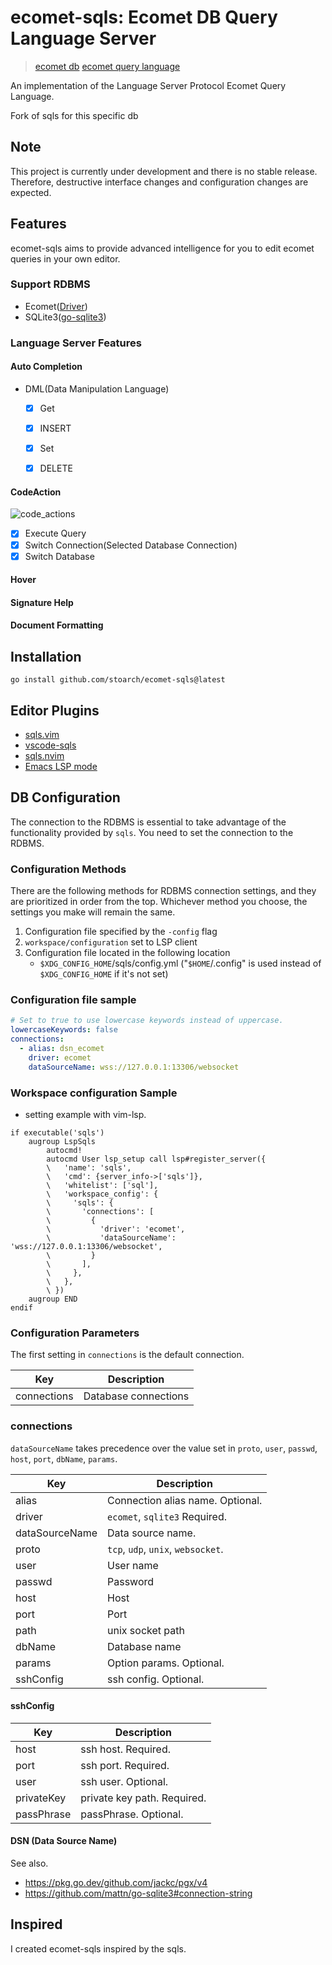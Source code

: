 # ecomet-sqls: Ecomet DB Query Language Server

>[ecomet db](https://github.com/vzroman/ecomet)
>[ecomet query language](https://github.com/stoarch/ecomet-sqls/blob/master/ecomet-query-language-en.md)

An implementation of the Language Server Protocol Ecomet Query Language.

Fork of sqls for this specific db

## Note

This project is currently under development and there is no stable release. Therefore, destructive interface changes and configuration changes are expected.

## Features

ecomet-sqls aims to provide advanced intelligence for you to edit ecomet queries in your own editor.

### Support RDBMS
- Ecomet([Driver](https://github.com/vzroman/ecomet))
- SQLite3([go-sqlite3](https://github.com/mattn/go-sqlite3))

### Language Server Features

#### Auto Completion

- DML(Data Manipulation Language)
    - [x] Get
    - [x] INSERT
    - [x] Set
    - [x] DELETE


#### CodeAction

![code_actions](https://github.com/sqls-server/sqls.vim/blob/master/imgs/sqls_vim_demo.gif)

- [x] Execute Query
- [x] Switch Connection(Selected Database Connection)
- [x] Switch Database

#### Hover

#### Signature Help


#### Document Formatting

## Installation

```shell
go install github.com/stoarch/ecomet-sqls@latest
```

## Editor Plugins

- [sqls.vim](https://github.com/sqls-server/sqls.vim)
- [vscode-sqls](https://github.com/lighttiger2505/vscode-sqls)
- [sqls.nvim](https://github.com/nanotee/sqls.nvim)
- [Emacs LSP mode](https://emacs-lsp.github.io/lsp-mode/page/lsp-sqls/)

## DB Configuration

The connection to the RDBMS is essential to take advantage of the functionality provided by `sqls`.
You need to set the connection to the RDBMS.

### Configuration Methods

There are the following methods for RDBMS connection settings, and they are prioritized in order from the top.
Whichever method you choose, the settings you make will remain the same.

1. Configuration file specified by the `-config` flag
1. `workspace/configuration` set to LSP client
1. Configuration file located in the following location
    - `$XDG_CONFIG_HOME`/sqls/config.yml ("`$HOME`/.config" is used instead of `$XDG_CONFIG_HOME` if it's not set)

### Configuration file sample

```yaml
# Set to true to use lowercase keywords instead of uppercase.
lowercaseKeywords: false
connections:
  - alias: dsn_ecomet
    driver: ecomet
    dataSourceName: wss://127.0.0.1:13306/websocket
```

### Workspace configuration Sample

- setting example with vim-lsp.

```vim
if executable('sqls')
    augroup LspSqls
        autocmd!
        autocmd User lsp_setup call lsp#register_server({
        \   'name': 'sqls',
        \   'cmd': {server_info->['sqls']},
        \   'whitelist': ['sql'],
        \   'workspace_config': {
        \     'sqls': {
        \       'connections': [
        \         {
        \           'driver': 'ecomet',
        \           'dataSourceName': 'wss://127.0.0.1:13306/websocket',
        \         }
        \       ],
        \     },
        \   },
        \ })
    augroup END
endif
```

### Configuration Parameters

The first setting in `connections` is the default connection.

| Key         | Description          |
| ----------- | -------------------- |
| connections | Database connections |

### connections

`dataSourceName` takes precedence over the value set in `proto`, `user`, `passwd`, `host`, `port`, `dbName`, `params`.

| Key            | Description                                 |
| -------------- | ------------------------------------------- |
| alias          | Connection alias name. Optional.            |
| driver         | `ecomet`, `sqlite3` Required. |
| dataSourceName | Data source name.                           |
| proto          | `tcp`, `udp`, `unix`, `websocket`.                       |
| user           | User name                                   |
| passwd         | Password                                    |
| host           | Host                                        |
| port           | Port                                        |
| path           | unix socket path                            |
| dbName         | Database name                               |
| params         | Option params. Optional.                    |
| sshConfig      | ssh config. Optional.                       |

#### sshConfig

| Key        | Description                 |
| ---------- | --------------------------- |
| host       | ssh host. Required.         |
| port       | ssh port. Required.         |
| user       | ssh user. Optional.         |
| privateKey | private key path. Required. |
| passPhrase | passPhrase. Optional.       |

#### DSN (Data Source Name)

See also.

- <https://pkg.go.dev/github.com/jackc/pgx/v4>
- <https://github.com/mattn/go-sqlite3#connection-string>


## Inspired

I created ecomet-sqls inspired by the sqls.
